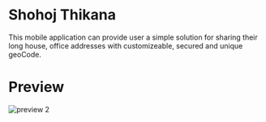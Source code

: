 # Shohoj Thikana

This mobile application can provide user a simple solution for sharing their long house, office addresses with customizeable, secured and unique geoCode. 

# Preview
![preview 2](https://github.com/Jabiullah/ShohozThikana/assets/78727306/0d08ce3d-516b-4436-9e28-1088e0cb50a3)
